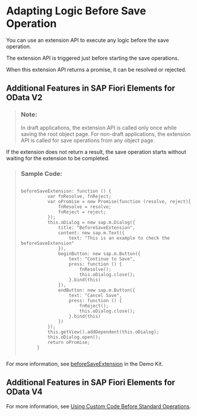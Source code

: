 <!-- loio6a0a050e91474d4780dd5e3604642928 -->

# Adapting Logic Before Save Operation

You can use an extension API to execute any logic before the save operation.

The extension API is triggered just before starting the save operations.

When this extension API returns a promise, it can be resolved or rejected.



<a name="loio6a0a050e91474d4780dd5e3604642928__section_ulw_k5g_fsb"/>

## Additional Features in SAP Fiori Elements for OData V2

> ### Note:  
> In draft applications, the extension API is called only once while saving the root object page. For non-draft applications, the extension API is called for save operations from any object page.

If the extension does not return a result, the save operation starts without waiting for the extension to be completed.

> ### Sample Code:  
> ```
> 
> beforeSaveExtension: function () {
> 			var fnResolve, fnReject;
> 			var oPromise = new Promise(function (resolve, reject){
> 				fnResolve = resolve;
> 				fnReject = reject;
> 			});
> 			this.oDialog = new sap.m.Dialog({
> 				title: "BeforeSaveExtension",
> 				content: new sap.m.Text({
> 					text: "This is an example to check the beforeSaveExtension"
> 				}),
> 				beginButton: new sap.m.Button({
> 					text: "Continue to Save",
> 					press: function () {
> 						fnResolve();
> 						this.oDialog.close();
> 					}.bind(this)
> 				}),
> 				endButton: new sap.m.Button({
> 					text: "Cancel Save",
> 					press: function () {
> 						fnReject();
> 						this.oDialog.close();
> 					}.bind(this)
> 				})
> 			});
> 			this.getView().addDependent(this.oDialog);
> 			this.oDialog.open();
> 			return oPromise;
> 		}
> 
> 
> ```

For more information, see [beforeSaveExtension](https://ui5.sap.com/#/api/sap.suite.ui.generic.template.ObjectPage.controllerFrameworkExtensions/methods/sap.suite.ui.generic.template.ObjectPage.controllerFrameworkExtensions.beforeSaveExtension) in the Demo Kit.



<a name="loio6a0a050e91474d4780dd5e3604642928__section_zt2_fvg_fsb"/>

## Additional Features in SAP Fiori Elements for OData V4

For more information, see [Using Custom Code Before Standard Operations](using-custom-code-before-standard-operations-877e5ff.md).

